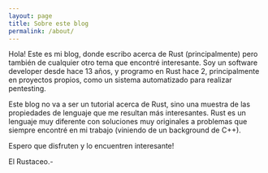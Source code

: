 ```yaml
---
layout: page
title: Sobre este blog
permalink: /about/
---
```


Hola! Este es mi blog, donde escribo acerca de Rust (principalmente) pero también de cualquier otro tema que encontré interesante. Soy un software developer
desde hace 13 años, y programo en Rust hace 2, principalmente en proyectos propios, como un sistema automatizado para realizar pentesting.

Este blog no va a ser un tutorial acerca de Rust, sino una muestra de las propiedades de lenguaje que me resultan más interesantes. Rust es un lenguaje muy diferente con soluciones muy originales a problemas que siempre encontré en mi trabajo (viniendo de un background de C++).

Espero que disfruten y lo encuentren interesante!

El Rustaceo.-